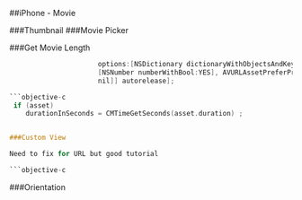 
##iPhone - Movie


###Thumbnail
###Movie Picker

###Get Movie Length
```objective-c
                      options:[NSDictionary dictionaryWithObjectsAndKeys:
                      [NSNumber numberWithBool:YES], AVURLAssetPreferPreciseDurationAndTimingKey,
                      nil]] autorelease];

```objective-c
 if (asset) 
    durationInSeconds = CMTimeGetSeconds(asset.duration) ;


###Custom View

Need to fix for URL but good tutorial

```objective-c
 ```
###Orientation

```objective-c
 ```



